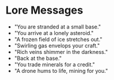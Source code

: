 # Lore Messages

- "You are stranded at a small base."
- "You arrive at a lonely asteroid."
- "A frozen field of ice stretches out."
- "Swirling gas envelops your craft."
- "Rich veins shimmer in the darkness."
- "Back at the base."
- "You trade minerals for a credit."
- "A drone hums to life, mining for you."

